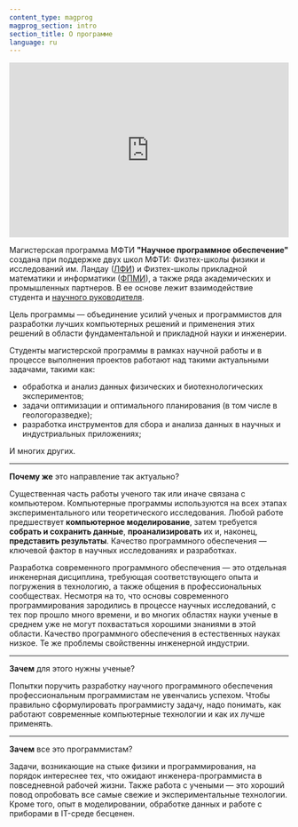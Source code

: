 ```yaml
---
content_type: magprog
magprog_section: intro
section_title: О программе
language: ru
---
```


<iframe width="100%" height="315" src="https://www.youtube.com/embed/pniPs5ne294" title="YouTube video player" frameborder="0" allow="accelerometer; autoplay; clipboard-write; encrypted-media; gyroscope; picture-in-picture" allowfullscreen></iframe>


Магистерская программа МФТИ **"Научное программное обеспечение"** создана при поддержке двух школ МФТИ: Физтех-школы физики и исследований им. Ландау ([ЛФИ](https://mipt.ru/education/departments/lpr/)) и Физтех-школы прикладной математики и информатики ([ФПМИ](https://mipt.ru/education/departments/fpmi/)), а также ряда академических и промышленных партнеров. В ее основе лежит взаимодействие студента и [научного руководителя](#mentors). 

Цель программы &mdash; объединение усилий ученых и программистов для разработки лучших компьютерных решений и применения этих решений в области фундаментальной и прикладной науки и инженерии.

Студенты магистерской программы в рамках научной работы и в процессе выполнения проектов работают над такими актуальными задачами, такими как:

* обработка и анализ данных физических и биотехнологических экспериментов;
* задачи оптимизации и оптимального планирования (в том числе в геологоразведке);
* разработка инструментов для сбора и анализа данных в научных и индустриальных приложениях; 

И многих других.

<hr/>

**Почему же** это направление так актуально?

Существенная часть работы ученого так или иначе связана с компьютером. Компьютерные программы используются на всех этапах экспериментального или теоретического исследования. Любой работе предшествует **компьютерное моделирование**, затем требуется **собрать и сохранить данные**, **проанализировать** их и, наконец, **представить результаты**. Качество программного обеспечения — ключевой фактор в научных исследованиях и разработках.

Разработка современного программного обеспечения — это отдельная инженерная дисциплина, требующая соответствующего опыта и погружения в технологию, а также общения в профессиональных сообществах. Несмотря на то, что основы современного программирования зародились в процессе научных исследований, с тех пор прошло много времени, и во многих областях науки ученые в среднем уже не могут похвастаться хорошими знаниями в этой области. Качество программного обеспечения в естественных науках низкое. Те же проблемы свойственны инженерной индустрии.

<hr/>

**Зачем** для этого нужны ученые?

Попытки поручить разработку научного программного обеспечения профессиональным программистам не увенчались успехом. Чтобы правильно сформулировать программисту задачу, надо понимать, как работают современные компьютерные технологии и как их лучше применять.

<hr/>

**Зачем** все это программистам?

Задачи, возникающие на стыке физики и программирования, на порядок интереснее тех, что ожидают инженера-программиста в повседневной рабочей жизни. Также работа с учеными — это хороший повод опробовать все самые свежие и экспериментальные технологии. Кроме того, опыт в моделировании, обработке данных и работе с приборами в IT-среде бесценен.
